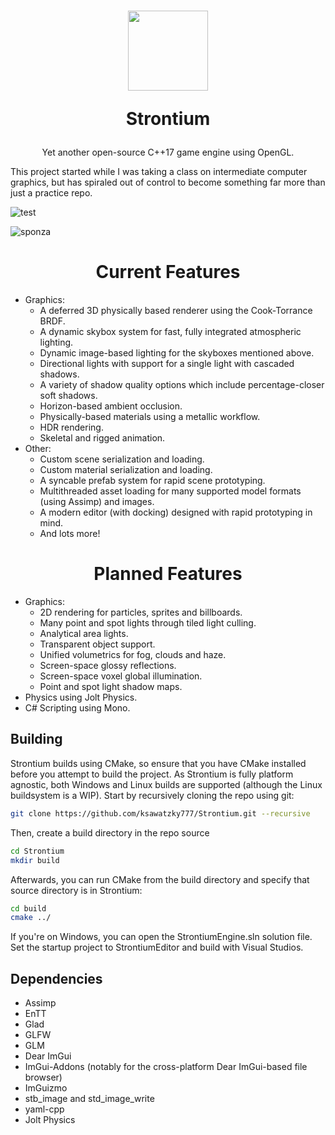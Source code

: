 <h1 align="center"><img align="center" src="https://github.com/ksawatzky777/Strontium/blob/main/media/strontium.png" width="128px"/>

Strontium

</h1>
<p align="center"> Yet another open-source C++17 game engine using OpenGL. </p>
This project started while I was taking a class on intermediate computer graphics, but has spiraled out of control to become something far more than just a practice repo.

![test](https://github.com/ksawatzky777/SciRender/blob/main/media/testscene.png)

![sponza](https://github.com/ksawatzky777/SciRender/blob/main/media/sponza.png)

### <h1 align="center">Current Features</h1>
- Graphics:
  - A deferred 3D physically based renderer using the Cook-Torrance BRDF.
  - A dynamic skybox system for fast, fully integrated atmospheric lighting.
  - Dynamic image-based lighting for the skyboxes mentioned above.
  - Directional lights with support for a single light with cascaded shadows.
  - A variety of shadow quality options which include percentage-closer soft shadows.
  - Horizon-based ambient occlusion.
  - Physically-based materials using a metallic workflow.
  - HDR rendering.
  - Skeletal and rigged animation.
- Other:
  - Custom scene serialization and loading.
  - Custom material serialization and loading.
  - A syncable prefab system for rapid scene prototyping.
  - Multithreaded asset loading for many supported model formats (using Assimp) and images.
  - A modern editor (with docking) designed with rapid prototyping in mind.
  - And lots more!

### <h1 align="center">Planned Features</h1>
- Graphics:
  - 2D rendering for particles, sprites and billboards.
  - Many point and spot lights through tiled light culling.
  - Analytical area lights.
  - Transparent object support.
  - Unified volumetrics for fog, clouds and haze.
  - Screen-space glossy reflections.
  - Screen-space voxel global illumination.
  - Point and spot light shadow maps.
- Physics using Jolt Physics.
- C# Scripting using Mono.

## Building
Strontium builds using CMake, so ensure that you have CMake installed before you attempt to build the project. As Strontium is fully platform agnostic, both Windows and Linux builds are supported (although the Linux buildsystem is a WIP).
Start by recursively cloning the repo using git:
```bash
git clone https://github.com/ksawatzky777/Strontium.git --recursive
```
Then, create a build directory in the repo source
```bash
cd Strontium
mkdir build
```
Afterwards, you can run CMake from the build directory and specify that source directory is in Strontium:
```bash
cd build
cmake ../
```
If you're on Windows, you can open the StrontiumEngine.sln solution file. Set the startup project to StrontiumEditor and build with Visual Studios.

## Dependencies
- Assimp
- EnTT
- Glad
- GLFW
- GLM
- Dear ImGui
- ImGui-Addons (notably for the cross-platform Dear ImGui-based file browser)
- ImGuizmo
- stb_image and std_image_write
- yaml-cpp
- Jolt Physics
